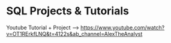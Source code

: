 # SQL Projects & Tutorials

Youtube Tutorial + Project --> https://www.youtube.com/watch?v=OT1RErkfLNQ&t=4122s&ab_channel=AlexTheAnalyst
